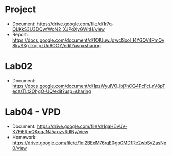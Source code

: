 # Project
* Document: https://drive.google.com/file/d/1r7q-QLKkS3U3DQwfWoN2_XJPqXyGWitH/view
* Report: https://docs.google.com/document/d/1OIUuwJgwclSxol_KYGQV4PmQy8kySXgTkqrpzUd6OOY/edit?usp=sharing
# Lab02
* Document: https://docs.google.com/document/d/1pzWyulV0_Ibj7nCG4PcFci_rV8pTeczsTLt2OhgO-UQ/edit?usp=sharing
# Lab04 - VPD
* Document: https://drive.google.com/file/d/1qaH6vUV-K7FiERmQKoqJNJ5aqzvRdlNy/view
* Homework: https://drive.google.com/file/d/1ql2BExM76rqE0goGMD1Re2wbSyZasNp0/view
